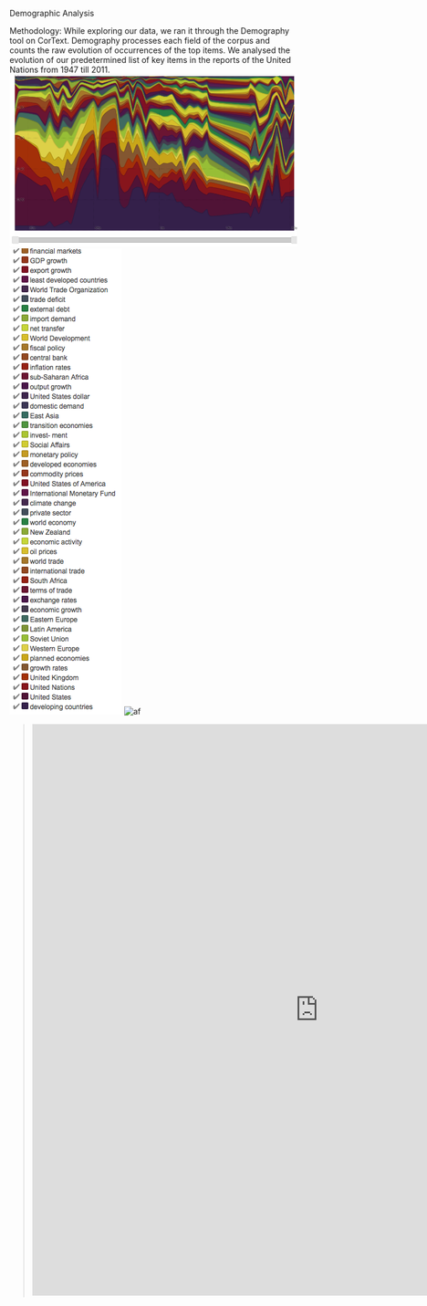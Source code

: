 Demographic Analysis

Methodology: 
While exploring our data, we ran it through the Demography tool on CorText. Demography processes each field of the corpus and counts the raw evolution of occurrences of the top items.
We analysed the evolution of our predetermined list of  key items in the reports of the United Nations from 1947 till 2011. 
![bleh](https://github.com/damarisbangean/paradigmsofglobalization/blob/master/Screen%20Shot%202017-11-28%20at%206.15.07%20PM.png)
![af](https://github.com/damarisbangean/paradigmsofglobalization/blob/master/Screen%20Shot%202017-12-13%20at%2010.39.02%20AM.png)
![af](https://github.com/damarisbangean/paradigmsofglobalization/commit/360342a2a1266a5a2151e0841e49cca258b0f324)

> <iframe src="https://documents.cortext.net/5223/522321aa94c4cbdbe290d3a5a67b6bc9/53374/temporal%20evolution/basic_statistics_Terms.html" frameborder="0" style="overflow:hidden;border:1px solid #DDDDDD;" width="1000" height="1000" allowfullscreen></iframe>
